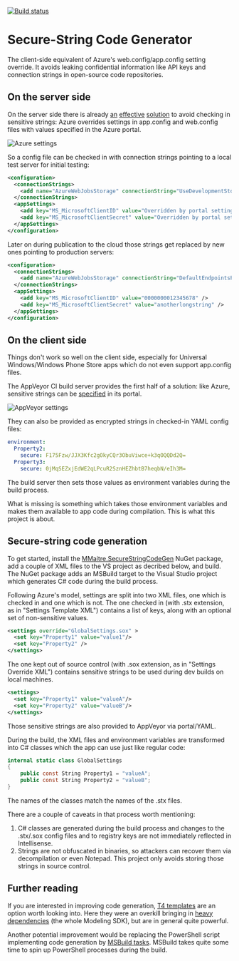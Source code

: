 [![Build status](https://ci.appveyor.com/api/projects/status/s08qgb4egku0pa3d?svg=true)](https://ci.appveyor.com/project/mmaitre314/securestringcodegen)

Secure-String Code Generator
===

The client-side equivalent of Azure's web.config/app.config setting override. It avoids leaking confidential information like API keys and connection strings in open-source code repositories.

On the server side
---

On the server side there is already [an](http://azure.microsoft.com/blog/2013/07/17/windows-azure-web-sites-how-application-strings-and-connection-strings-work/) [effective](http://www.asp.net/identity/overview/features-api/best-practices-for-deploying-passwords-and-other-sensitive-data-to-aspnet-and-azure) [solution](http://typecastexception.com/post/2014/04/06/ASPNET-MVC-Keep-Private-Settings-Out-of-Source-Control.aspx) to avoid checking in sensitive strings: Azure overrides settings in app.config and web.config files with values specified in the Azure portal. 

![Azure settings](http://mmaitre314.github.io/SecureStringCodeGen/AzureSettings.PNG)

So a config file can be checked in with connection strings pointing to a local test server for initial testing:
       
```xml
<configuration>
  <connectionStrings>
    <add name="AzureWebJobsStorage" connectionString="UseDevelopmentStorage=true;DevelopmentStorageProxyUri=http://127.0.0.1;" />
  </connectionStrings>
  <appSettings>
    <add key="MS_MicrosoftClientID" value="Overridden by portal settings" />
    <add key="MS_MicrosoftClientSecret" value="Overridden by portal settings" />
  </appSettings>
</configuration>
```

Later on during publication to the cloud those strings get replaced by new ones pointing to production servers:

```xml
<configuration>
  <connectionStrings>
    <add name="AzureWebJobsStorage" connectionString="DefaultEndpointsProtocol=https;AccountName=someaccountname;AccountKey=somelongstring" />
  </connectionStrings>
  <appSettings>
    <add key="MS_MicrosoftClientID" value="0000000012345678" />
    <add key="MS_MicrosoftClientSecret" value="anotherlongstring" />
  </appSettings>
</configuration>
```

On the client side
---

Things don't work so well on the client side, especially for Universal Windows/Windows Phone Store apps which do not even support app.config files.

The AppVeyor CI build server provides the first half of a solution: like Azure, sensitive strings can be [specified](http://www.appveyor.com/docs/build-configuration#secure-variables) in its portal.

![AppVeyor settings](http://mmaitre314.github.io/SecureStringCodeGen/AppVeyorSettings.PNG)

They can also be provided as encrypted strings in checked-in YAML config files:

```yaml
environment:
  Property2:
    secure: F175Fzw/JJX3Kfc2gOkyCQr3ObuViwce+k3qOQQDd2Q=
  Property3:
    secure: 0jMqSEZxjEdWE2qLPcuR2SznHEZhbtB7heqbN/eIh3M=
```

The build server then sets those values as environment variables during the build process. 

What is missing is something which takes those environment variables and makes them available to app code during compilation. This is what this project is about.

Secure-string code generation
---

To get started, install the [MMaitre.SecureStringCodeGen](https://www.nuget.org/packages/MMaitre.SecureStringCodeGen/) NuGet package, add a couple of XML files to the VS project as decribed below, and build. The NuGet package adds an MSBuild target to the Visual Studio project which generates C# code during the build process. 

Following Azure's model, settings are split into two XML files, one which is checked in and one which is not. The one checked in (with .stx extension, as in "Settings Template XML") contains a list of keys, along with an optional set of non-sensitive values.

```xml
<settings override="GlobalSettings.sox" >
  <set key="Property1" value="value1"/>
  <set key="Property2" />
</settings>
```

The one kept out of source control (with .sox extension, as in "Settings Override XML") contains sensitive strings to be used during dev builds on local machines.

```xml
<settings>
  <set key="Property1" value="valueA"/>
  <set key="Property2" value="valueB"/>
</settings>
```

Those sensitive strings are also provided to AppVeyor via portal/YAML.

During the build, the XML files and environment variables are transformed into C# classes which the app can use just like regular code:

```c#
internal static class GlobalSettings
{
    public const String Property1 = "valueA";
    public const String Property2 = "valueB";
}
```

The names of the classes match the names of the .stx files.

There are a couple of caveats in that process worth mentioning:

1. C# classes are generated during the build process and changes to the .stx/.sox config files and to registry keys are not immediately reflected in Intellisense.
2. Strings are not obfuscated in binaries, so attackers can recover them via decompilation or even Notepad. This project only avoids storing those strings in source control.

Further reading
---

If you are interested in improving code generation, [T4 templates](http://www.hanselman.com/blog/T4TextTemplateTransformationToolkitCodeGenerationBestKeptVisualStudioSecret.aspx) are an option worth looking into. Here they were an overkill bringing in [heavy dependencies](http://msdn.microsoft.com/en-us/library/ee847423.aspx) (the whole Modeling SDK), but are in general quite powerful.

Another potential improvement would be replacing the PowerShell script implementing code generation by [MSBuild tasks](http://www.codeproject.com/Articles/42853/Strongly-typed-AppSettings-with-MSBuild). MSBuild takes quite some time to spin up PowerShell processes during the build.
